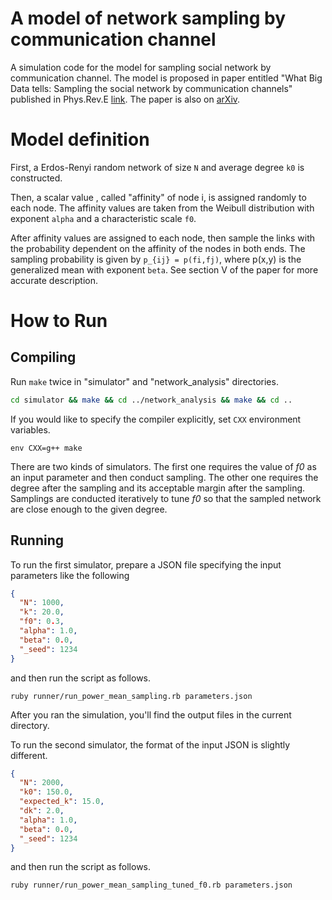 # A model of network sampling by communication channel

A simulation code for the model for sampling social network by communication channel.
The model is proposed in paper entitled "What Big Data tells: Sampling the social network by communication channels" published in Phys.Rev.E [link](https://journals.aps.org/pre/abstract/10.1103/PhysRevE.94.052319).
The paper is also on [arXiv](https://arxiv.org/abs/1511.08749).

# Model definition

First, a Erdos-Renyi random network of size `N` and average degree `k0` is constructed.

Then, a scalar value , called "affinity" of node i, is assigned randomly to each node.
The affinity values are taken from the Weibull distribution with exponent `alpha` and a characteristic scale `f0`.

After affinity values are assigned to each node, then sample the links with the probability dependent on the affinity of the nodes in both ends.
The sampling probability is given by `p_{ij} = p(fi,fj)`, where p(x,y) is the generalized mean with exponent `beta`.
See section V of the paper for more accurate description.

# How to Run

## Compiling

Run `make` twice in "simulator" and "network\_analysis" directories.

```sh
cd simulator && make && cd ../network_analysis && make && cd ..
```

If you would like to specify the compiler explicitly, set `CXX` environment variables.

```
env CXX=g++ make
```

There are two kinds of simulators.
The first one requires the value of *f0* as an input parameter and then conduct sampling.
The other one requires the degree after the sampling and its acceptable margin after the sampling.
Samplings are conducted iteratively to tune *f0* so that the sampled network are close enough to the given degree.

## Running

To run the first simulator, prepare a JSON file specifying the input parameters like the following

```json
{
  "N": 1000,
  "k": 20.0,
  "f0": 0.3,
  "alpha": 1.0,
  "beta": 0.0,
  "_seed": 1234
}
```

and then run the script as follows.

```
ruby runner/run_power_mean_sampling.rb parameters.json
```

After you ran the simulation, you'll find the output files in the current directory.

To run the second simulator, the format of the input JSON is slightly different.

```json
{
  "N": 2000,
  "k0": 150.0,
  "expected_k": 15.0,
  "dk": 2.0,
  "alpha": 1.0,
  "beta": 0.0,
  "_seed": 1234
}
```

and then run the script as follows.

```
ruby runner/run_power_mean_sampling_tuned_f0.rb parameters.json
```

